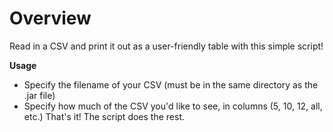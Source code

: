 # Overview
Read in a CSV and print it out as a user-friendly table with this simple script!

**Usage**
- Specify the filename of your CSV (must be in the same directory as the .jar file)
- Specify how much of the CSV you'd like to see, in columns (5, 10, 12, all, etc.)
That's it! The script does the rest.